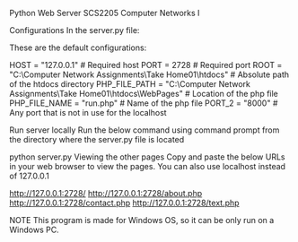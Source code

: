 Python Web Server
SCS2205 Computer Networks I

Configurations
In the server.py file:

These are the default configurations:

HOST = "127.0.0.1" # Required host
PORT = 2728 # Required port
ROOT = "C:\Computer Network Assignments\Take Home01\htdocs"  # Absolute path of the htdocs directory
PHP_FILE_PATH = "C:\Computer Network Assignments\Take Home01\htdocs\WebPages"  # Location of the php file
PHP_FILE_NAME = "run.php" # Name of the php file
PORT_2 = "8000" # Any port that is not in use for the localhost

Run server locally
Run the below command using command prompt from the directory where the server.py file is located

python server.py
Viewing the other pages
Copy and paste the below URLs in your web browser to view the pages. You can also use localhost instead of 127.0.0.1

http://127.0.0.1:2728/
http://127.0.0.1:2728/about.php
http://127.0.0.1:2728/contact.php
http://127.0.0.1:2728/text.php

NOTE
This program is made for Windows OS, so it can be only run on a Windows PC.
